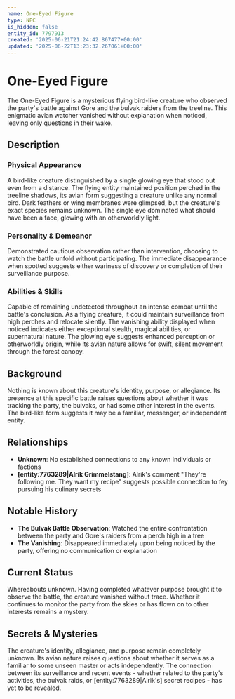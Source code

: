 ```yaml
---
name: One-Eyed Figure
type: NPC
is_hidden: false
entity_id: 7797913
created: '2025-06-21T21:24:42.867477+00:00'
updated: '2025-06-22T13:23:32.267061+00:00'
---
```


# One-Eyed Figure

The One-Eyed Figure is a mysterious flying bird-like creature who observed the party's battle against Gore and the bulvak raiders from the treeline. This enigmatic avian watcher vanished without explanation when noticed, leaving only questions in their wake.

## Description

### Physical Appearance

A bird-like creature distinguished by a single glowing eye that stood out even from a distance. The flying entity maintained position perched in the treeline shadows, its avian form suggesting a creature unlike any normal bird. Dark feathers or wing membranes were glimpsed, but the creature's exact species remains unknown. The single eye dominated what should have been a face, glowing with an otherworldly light.

### Personality & Demeanor

Demonstrated cautious observation rather than intervention, choosing to watch the battle unfold without participating. The immediate disappearance when spotted suggests either wariness of discovery or completion of their surveillance purpose.

### Abilities & Skills

Capable of remaining undetected throughout an intense combat until the battle's conclusion. As a flying creature, it could maintain surveillance from high perches and relocate silently. The vanishing ability displayed when noticed indicates either exceptional stealth, magical abilities, or supernatural nature. The glowing eye suggests enhanced perception or otherworldly origin, while its avian nature allows for swift, silent movement through the forest canopy.

## Background

Nothing is known about this creature's identity, purpose, or allegiance. Its presence at this specific battle raises questions about whether it was tracking the party, the bulvaks, or had some other interest in the events. The bird-like form suggests it may be a familiar, messenger, or independent entity.

## Relationships

- **Unknown**: No established connections to any known individuals or factions
- **[entity:7763289|Alrik Grimmelstang]**: Alrik's comment "They're following me. They want my recipe" suggests possible connection to fey pursuing his culinary secrets

## Notable History

- **The Bulvak Battle Observation**: Watched the entire confrontation between the party and Gore's raiders from a perch high in a tree
- **The Vanishing**: Disappeared immediately upon being noticed by the party, offering no communication or explanation

## Current Status

Whereabouts unknown. Having completed whatever purpose brought it to observe the battle, the creature vanished without trace. Whether it continues to monitor the party from the skies or has flown on to other interests remains a mystery.

## Secrets & Mysteries

The creature's identity, allegiance, and purpose remain completely unknown. Its avian nature raises questions about whether it serves as a familiar to some unseen master or acts independently. The connection between its surveillance and recent events - whether related to the party's activities, the bulvak raids, or [entity:7763289|Alrik's] secret recipes - has yet to be revealed.